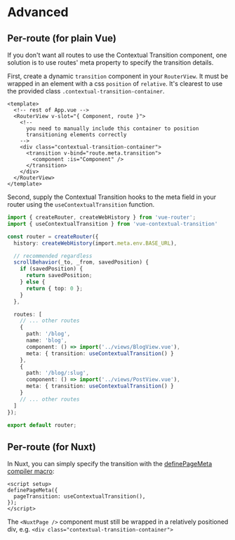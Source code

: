 # Advanced

## Per-route (for plain Vue)

If you don't want all routes to use the Contextual Transition component, one solution is to use routes' meta property to specify the transition details.

First, create a dynamic `transition` component in your `RouterView`. It must be wrapped in an element with a css `position` of `relative`. It's clearest to use the provided class `.contextual-transition-container`.

```vue
<template>
  <!-- rest of App.vue -->
  <RouterView v-slot="{ Component, route }">
    <!--
      you need to manually include this container to position
      transitioning elements correctly
    -->
    <div class="contextual-transition-container">
      <transition v-bind="route.meta.transition">
        <component :is="Component" />
      </transition>
    </div>
  </RouterView>
</template>
```

Second, supply the Contextual Transition hooks to the meta field in your router using the `useContextualTransition` function.

```ts
import { createRouter, createWebHistory } from 'vue-router';
import { useContextualTransition } from 'vue-contextual-transition'

const router = createRouter({
  history: createWebHistory(import.meta.env.BASE_URL),

  // recommended regardless
  scrollBehavior(_to, _from, savedPosition) {
    if (savedPosition) {
      return savedPosition;
    } else {
      return { top: 0 };
    }
  },

  routes: [
    // ... other routes
    {
      path: '/blog',
      name: 'blog',
      component: () => import('../views/BlogView.vue'),
      meta: { transition: useContextualTransition() }
    },
    {
      path: '/blog/:slug',
      component: () => import('../views/PostView.vue'),
      meta: { transition: useContextualTransition() }
    }
    // ... other routes
  ]
});

export default router;

```

## Per-route (for Nuxt)

In Nuxt, you can simply specify the transition with the [definePageMeta compiler macro](https://nuxt.com/docs/api/utils/define-page-meta#definepagemeta):

```vue
<script setup>
definePageMeta({
  pageTransition: useContextualTransition(),
});
</script>
```

The `<NuxtPage />` component must still be wrapped in a relatively positioned div, e.g. `<div class="contextual-transition-container">`